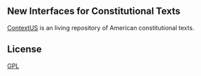 ## New Interfaces for Constitutional Texts

[ContextUS](https://www.contextus.org) is an living repository of American constitutional texts.

## License

[GPL](http://www.gnu.org/copyleft/gpl.html)


